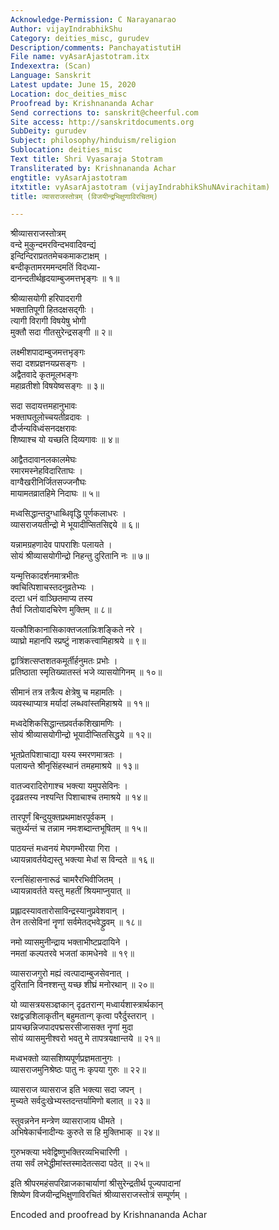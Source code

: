 ```yaml
---
Acknowledge-Permission: C Narayanarao
Author: vijayIndrabhikShu
Category: deities_misc, gurudev
Description/comments: PanchayatistutiH
File name: vyAsarAjastotram.itx
Indexextra: (Scan)
Language: Sanskrit
Latest update: June 15, 2020
Location: doc_deities_misc
Proofread by: Krishnananda Achar
Send corrections to: sanskrit@cheerful.com
Site access: http://sanskritdocuments.org
SubDeity: gurudev
Subject: philosophy/hinduism/religion
Sublocation: deities_misc
Text title: Shri Vyasaraja Stotram
Transliterated by: Krishnananda Achar
engtitle: vyAsarAjastotram
itxtitle: vyAsarAjastotram (vijayIndrabhikShuNAvirachitam)
title: व्यासराजस्तोत्रम् (विजयीन्द्रभिक्षुणाविरचितम्)

---
```

  
 श्रीव्यासराजस्तोत्रम्   
वन्दे मुकुन्दमरविन्दभवादिवन्द्यं  
     इन्दिन्दिराप्रततमेचकमाकटाक्षम् ।  
बन्दीकृतामरममन्दमतिं विदध्या-  
     दानन्दतीर्थहृदयाम्बुजमत्तभृङ्गः ॥ १॥  
  
श्रीव्यासयोगी हरिपादरागी  
     भक्तातिपूगी हितदक्षसद्गीः ।  
त्यागी विरागी विषयेषु भोगी  
     मुक्तौ सदा गीतसुरेन्द्रसङ्गी ॥ २॥  
  
लक्ष्मीशपादाम्बुजमत्तभृङ्गः  
     सदा दशप्रज्ञनयप्रसङ्गः ।  
अद्वैतवादे कृतमूलभङ्गः  
     महाव्रतीशो विषयेष्वसङ्गः ॥ ३॥  
  
सदा सदायत्तमहानुभावः  
     भक्ताघतूलोच्चयतीव्रदावः ।  
दौर्जन्यविध्वंसनदक्षरावः  
     शिष्याश्च यो यच्छति दिव्यगावः ॥ ४॥  
  
आद्वैतदावानलकालमेघः  
     रमारमस्नेहविदारिताघः ।  
वाग्वैखरीनिर्जितसज्जनौघः  
     मायामतव्रातहिमे निदाघः ॥ ५॥  
  
मध्वसिद्धान्तदुग्धाब्धिवृद्धि पूर्णकलाधरः ।  
व्यासराजयतीन्द्रो मे भूयादीप्सितसिद्दये ॥ ६॥  
  
यन्नामग्रहणादेव पापराशिः पलायते ।  
सोयं श्रीव्यासयोगीन्द्रो निहन्तु दुरितानि नः ॥ ७॥  
  
यन्मृत्तिकादर्शनमात्रभीतः  
     क्वचित्पिशाचस्तदनुव्रतेभ्यः ।  
दत्टा धनं वाञ्छितमाप्य तस्य  
     तैर्वा जितोयादचिरेण मुक्तिम् ॥ ८॥  
  
यत्कौशिकानासिकाक्तजलान्निःशङ्किते नरे ।  
व्याघ्रो महानपि स्प्रष्टुं नाशकत्त्वामिहाश्रये ॥ ९॥  
  
द्वात्रिंशत्सप्तशतकमूर्तीर्हनुमतः प्रभोः ।  
प्रतिष्ठाता स्मृतिख्यातस्तं भजे व्यासयोगिनम् ॥ १०॥  
  
सीमानं तत्र तत्रैत्य क्षेत्रेषु च महामतिः ।  
व्यवस्थाप्यात्र मर्यादां लब्धवांस्तमिहाश्रये ॥ ११॥  
  
मध्वदेशिकसिद्धान्तप्रवर्तकशिखामणिः ।  
सोयं श्रीव्यासयोगीन्द्रो भूयादीप्सितसिद्धये ॥ १२॥  
  
भूतप्रेतपिशाचाद्या यस्य स्मरणमात्रतः ।  
पलायन्ते श्रीनृसिंहस्थानं तमहमाश्रये ॥ १३॥  
  
वातज्वरादिरोगाश्च भक्त्या यमुपसेविनः ।  
दृढव्रतस्य नश्यन्ति पिशाचाश्च तमाश्रये ॥ १४॥  
  
तारपूर्णं बिन्दुयुक्तप्रथमाक्षरपूर्वकम् ।  
चतुर्थ्यन्तं च तन्नाम नमःशब्दान्तभूषितम् ॥ १५॥  
  
पाठयन्तं मध्वनयं मेघगम्भीरया गिरा ।  
ध्यायन्नावर्तयेद्यस्तु भक्त्या मेधां स विन्दते ॥ १६॥  
  
रत्नसिंहासनारूढं चामरैरभिवीजितम् ।  
ध्यायन्नावर्तते यस्तु महतीं श्रियमाप्नुयात् ॥  
  
प्रह्लादस्यावतारोसाविन्द्रस्यानुप्रवेशवान् ।  
तेन तत्सेविनां नॄणां सर्वमेतद्भवेद्ध्रुवम् ॥ १८॥  
  
नमो व्यासमुनीन्द्राय भक्ताभीष्टप्रदायिने ।  
नमतां कल्पतरवे भजतां कामधेनवे ॥ १९॥  
  
व्यासराजगुरो मह्यं त्वत्पादाम्बुजसेवनात् ।  
दुरितानि विनश्शन्तु यच्छ शीघ्रं मनोरथान् ॥ २०॥  
  
यो व्यासत्रयसञ्ज्ञकान् दृढतरान्ग् मध्वार्यशास्त्रार्थकान्  
     रक्षद्वज्रशिलाकृतीन् बहुमतान्ग् कृत्वा परैर्दुस्तरान् ।  
प्रायच्छन्निजपादपद्मसरसीजासक्त नॄणां मुदा  
     सोयं व्यासमुनीश्वरो भवतु मे तापत्रयक्षान्तये ॥ २१॥  
  
मध्वभक्तो व्यासशिष्यपूर्णप्रज्ञमतानुगः ।  
व्यासराजमुनिश्रेष्ठः पातु नः कृपया गुरुः ॥ २२॥  
  
व्यासराज व्यासराज इति भक्त्या सदा जपन् ।  
मुच्यते सर्वदुःखेभ्यस्तदन्तर्यामिणो बलात् ॥ २३॥  
  
स्तुवन्ननेन मन्त्रेण व्यासराजाय धीमते ।  
अभिषेकार्चनादीन्यः कुरुते स हि मुक्तिभाक् ॥ २४॥  
  
गुरुभक्त्या भवेद्विष्णुभक्तिरव्यभिचारिणी ।  
तया सर्वं लभेद्धीमांस्तस्मादेतत्सदा पठेत् ॥ २५॥  
  
इति श्रीपरमहंसपरिव्राजकाचार्याणां श्रीसुरेन्द्रतीर्थ पूज्यपादानां  
शिष्येण विजयीन्द्रभिक्षुणाविरचितं श्रीव्यासराजस्तोत्रं सम्पूर्णम् ।  
  
Encoded and proofread by Krishnananda Achar   
  
